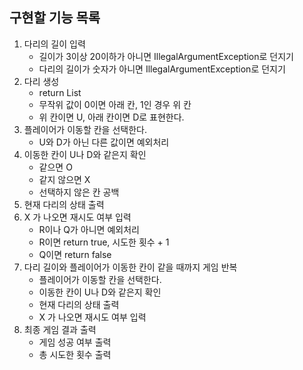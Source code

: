 ## 구현할 기능 목록
1. 다리의 길이 입력
    - 길이가 3이상 20이하가 아니면 IllegalArgumentException로 던지기
    - 다리의 길이가 숫자가 아니면 IllegalArgumentException로 던지기
2. 다리 생성
   - return List<String>
   - 무작위 값이 0이면 아래 칸, 1인 경우 위 칸
   - 위 칸이면 U, 아래 칸이면 D로 표현한다.
3. 플레이어가 이동할 칸을 선택한다.
   - U와 D가 아닌 다른 값이면 예외처리
4. 이동한 칸이 U나 D와 같은지 확인
   - 같으면 O 
   - 같지 않으면 X
   - 선택하지 않은 칸 공백
5. 현재 다리의 상태 출력
6. X 가 나오면 재시도 여부 입력
   - R이나 Q가 아니면 예외처리
   - R이면 return true, 시도한 횟수 + 1
   - Q이면 return false
7. 다리 길이와 플레이어가 이동한 칸이 같을 때까지 게임 반복
   - 플레이어가 이동할 칸을 선택한다.
   - 이동한 칸이 U나 D와 같은지 확인
   - 현재 다리의 상태 출력
   - X 가 나오면 재시도 여부 입력
8. 최종 게임 결과 출력 
   - 게임 성공 여부 출력
   - 총 시도한 횟수 출력